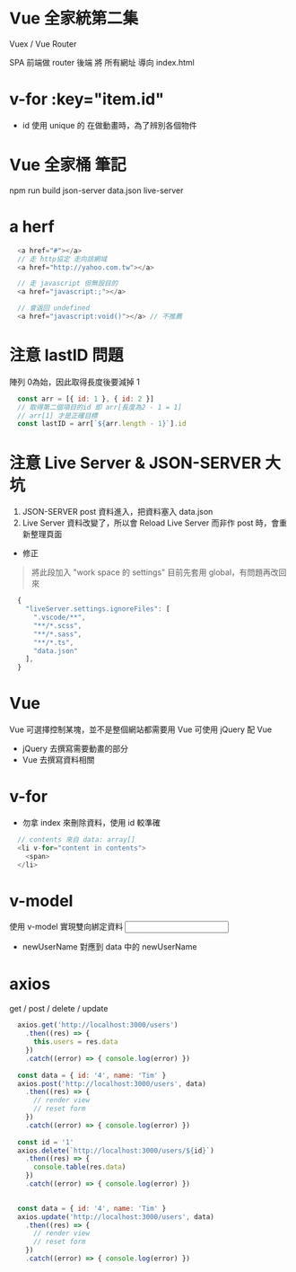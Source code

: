 # Vue 全家統第二集
Vuex / Vue Router

SPA 前端做 router
後端 將 所有網址 導向 index.html

# v-for :key="item.id"
* id 使用 unique 的
在做動畫時，為了辨別各個物件





# Vue 全家桶 筆記

npm run build
json-server data.json
live-server 
# a herf
```js
  <a href="#"></a>
  // 走 http協定 走向該網域
  <a href="http://yahoo.com.tw"></a>

  // 走 javascript 但無設目的
  <a href="javascript:;"></a>

  // 會返回 undefined
  <a href="javascript:void()"></a> // 不推薦
```

# 注意 lastID 問題
陣列 0為始，因此取得長度後要減掉 1
```js
  const arr = [{ id: 1 }, { id: 2 }]
  // 取得第二個項目的id 即 arr[長度為2 - 1 = 1] 
  // arr[1] 才是正確目標
  const lastID = arr[`${arr.length - 1}`].id
```

# 注意 Live Server & JSON-SERVER 大坑
1. JSON-SERVER
post 資料進入，把資料塞入 data.json
2. Live Server
資料改變了，所以會 Reload Live Server
而非作 post 時，會重新整理頁面
* 修正
> 將此段加入 "work space 的 settings"
目前先套用 global，有問題再改回來
```js
  {
    "liveServer.settings.ignoreFiles": [
      ".vscode/**",
      "**/*.scss",
      "**/*.sass",
      "**/*.ts",
      "data.json"
    ],
  }
```

# Vue
Vue 可選擇控制某塊，並不是整個網站都需要用 Vue
可使用 jQuery 配 Vue
* jQuery 去撰寫需要動畫的部分
* Vue 去撰寫資料相關

# v-for
* 勿拿 index 來刪除資料，使用 id 較準確
```js
  // contents 來自 data: array[]
  <li v-for="content in contents">
    <span>
  </li>
```

# v-model
使用 v-model 實現雙向綁定資料
<input v-model="newUserName">
* newUserName 對應到 data 中的 newUserName

# axios
get / post / delete / update
```js
  axios.get('http://localhost:3000/users')
    .then((res) => {
      this.users = res.data
    })
    .catch((error) => { console.log(error) })
  
  const data = { id: '4', name: 'Tim' }
  axios.post('http://localhost:3000/users', data)
    .then((res) => {
      // render view
      // reset form
    })
    .catch((error) => { console.log(error) })
  
  const id = '1'
  axios.delete(`http://localhost:3000/users/${id}`)
    .then((res) => {
      console.table(res.data)
    })
    .catch((error) => { console.log(error) })

    
  const data = { id: '4', name: 'Tim' }
  axios.update('http://localhost:3000/users', data)
    .then((res) => {
      // render view
      // reset form
    })
    .catch((error) => { console.log(error) })
```